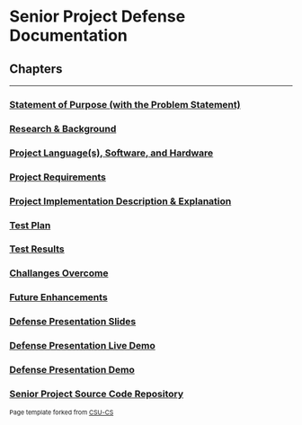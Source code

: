 Senior Project Defense Documentation
=========

Chapters
--------------------
---
### [Statement of Purpose (with the Problem Statement)](https://mneitzel95.github.io/Documents/Statement%20of%20Purpose%20(with%20the%20Problem%20Statement))

### [Research & Background](https://mneitzel95.github.io/Documents/Research%20%26%20Background)

### [Project Language(s), Software, and Hardware](https://mneitzel95.github.io/Documents/Project%20Language(s)%2C%20Software%2C%20and%20Hardware)

### [Project Requirements](https://mneitzel95.github.io/Documents/Requirements)

### [Project Implementation Description & Explanation](https://mneitzel95.github.io/Documents/Project%20Implementation%20Description%20%26%20Explanation)

### [Test Plan](https://mneitzel95.github.io/Documents/Test%20Plan%20Specification.pdf)

### [Test Results](https://mneitzel95.github.io/Documents/Test%20Results)

### [Challanges Overcome](https://mneitzel95.github.io/Documents/Challanges%20Overcome)

### [Future Enhancements](https://mneitzel95.github.io/Documents/Future%20Enhancements)

### [Defense Presentation Slides](https://mneitzel95.github.io/Documents/Defense%20Presentation%20Slides)

### [Defense Presentation Live Demo](https://youtu.be/gb3IHA0wMcQ)

### [Defense Presentation Demo](http://htmlpreview.github.io/?https://github.com/mneitzel95/senior-project/blob/master/player/SeniorProject.html)

### [Senior Project Source Code Repository](https://github.com/mneitzel95/senior-project)

<p style="font-size:11px">Page template forked from <a href="https://github.com/csu-cs/csci-portfolio">CSU-CS</a></p>
<!-- Remove above link if you don't want to attributive -->
